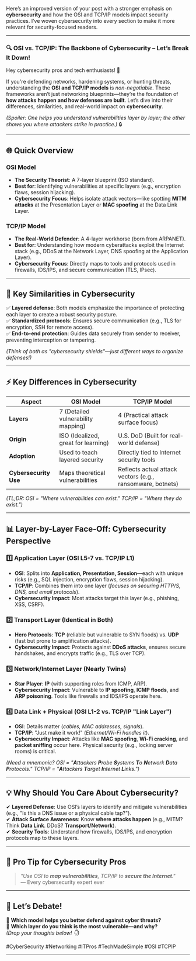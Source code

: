 Here’s an improved version of your post with a stronger emphasis on **cybersecurity** and how the OSI and TCP/IP models impact security practices. I’ve woven cybersecurity into every section to make it more relevant for security-focused readers.

---

### **🔍 OSI vs. TCP/IP: The Backbone of Cybersecurity – Let’s Break It Down!**  

Hey cybersecurity pros and tech enthusiasts! 👋  

If you're defending networks, hardening systems, or hunting threats, understanding the **OSI and TCP/IP models** is *non-negotiable*. These frameworks aren’t just networking blueprints—they’re the foundation of **how attacks happen and how defenses are built**. Let’s dive into their differences, similarities, and real-world impact on **cybersecurity**.  

*(Spoiler: One helps you understand vulnerabilities layer by layer; the other shows you where attackers strike in practice.)* 🔒  

---

## **🌐 Quick Overview**  
### **OSI Model**  
- **The Security Theorist**: A 7-layer blueprint (ISO standard).  
- **Best for**: Identifying vulnerabilities at specific layers (e.g., encryption flaws, session hijacking).  
- **Cybersecurity Focus**: Helps isolate attack vectors—like spotting **MITM attacks** at the Presentation Layer or **MAC spoofing** at the Data Link Layer.  

### **TCP/IP Model**  
- **The Real-World Defender**: A 4-layer workhorse (born from ARPANET).  
- **Best for**: Understanding how modern cyberattacks exploit the Internet stack (e.g., DDoS at the Network Layer, DNS spoofing at the Application Layer).  
- **Cybersecurity Focus**: Directly maps to tools and protocols used in firewalls, IDS/IPS, and secure communication (TLS, IPsec).  

---

## **🔄 Key Similarities in Cybersecurity**  
✅ **Layered defense**: Both models emphasize the importance of protecting each layer to create a robust security posture.  
✅ **Standardized protocols**: Ensures secure communication (e.g., TLS for encryption, SSH for remote access).  
✅ **End-to-end protection**: Guides data securely from sender to receiver, preventing interception or tampering.  

*(Think of both as "cybersecurity shields"—just different ways to organize defenses!)*  

---

## **⚡ Key Differences in Cybersecurity**  

| **Aspect**          | **OSI Model**                          | **TCP/IP Model**                     |  
|---------------------|----------------------------------------|--------------------------------------|  
| **Layers**          | 7 (Detailed vulnerability mapping)     | 4 (Practical attack surface focus)   |  
| **Origin**          | ISO (Idealized, great for learning)    | U.S. DoD (Built for real-world defense) |  
| **Adoption**        | Used to teach layered security         | Directly tied to Internet security tools |  
| **Cybersecurity Use**| Maps theoretical vulnerabilities       | Reflects actual attack vectors (e.g., ransomware, botnets) |  

*(TL;DR: OSI = "Where vulnerabilities *can* exist." TCP/IP = "Where they *do* exist.")*  

---

## **📊 Layer-by-Layer Face-Off: Cybersecurity Perspective**  

### **1️⃣ Application Layer (OSI L5-7 vs. TCP/IP L1)**  
- **OSI**: Splits into **Application, Presentation, Session**—each with unique risks (e.g., SQL injection, encryption flaws, session hijacking).  
- **TCP/IP**: Combines them into one layer (*focuses on securing HTTP/S, DNS, and email protocols*).  
- **Cybersecurity Impact**: Most attacks target this layer (e.g., phishing, XSS, CSRF).  

### **2️⃣ Transport Layer (Identical in Both)**  
- **Hero Protocols**: **TCP** (reliable but vulnerable to SYN floods) vs. **UDP** (fast but prone to amplification attacks).  
- **Cybersecurity Impact**: Protects against **DDoS attacks**, ensures secure handshakes, and encrypts traffic (e.g., TLS over TCP).  

### **3️⃣ Network/Internet Layer (Nearly Twins)**  
- **Star Player**: **IP** (with supporting roles from ICMP, ARP).  
- **Cybersecurity Impact**: Vulnerable to **IP spoofing**, **ICMP floods**, and **ARP poisoning**. Tools like firewalls and IDS/IPS operate here.  

### **4️⃣ Data Link + Physical (OSI L1-2 vs. TCP/IP "Link Layer")**  
- **OSI**: Details matter (*cables, MAC addresses, signals*).  
- **TCP/IP**: "Just make it work!" (*Ethernet/Wi-Fi handles it*).  
- **Cybersecurity Impact**: Attacks like **MAC spoofing**, **Wi-Fi cracking**, and **packet sniffing** occur here. Physical security (e.g., locking server rooms) is critical.  

*(Need a mnemonic? OSI = "**A**ttackers **P**robe **S**ystems **T**o **N**etwork **D**ata **P**rotocols." TCP/IP = "**A**ttackers **T**arget **I**nternet **L**inks.")*  

---

## **💡 Why Should You Care About Cybersecurity?**  
✔ **Layered Defense**: Use OSI’s layers to identify and mitigate vulnerabilities (e.g., "Is this a DNS issue or a physical cable tap?").  
✔ **Attack Surface Awareness**: Know **where attacks happen** (e.g., MITM? Think **Data Link**. DDoS? **Transport/Network**).  
✔ **Security Tools**: Understand how firewalls, IDS/IPS, and encryption protocols map to these layers.  

---

## **🎯 Pro Tip for Cybersecurity Pros**  
> *"Use OSI to **map vulnerabilities**, TCP/IP to **secure the Internet**."*  
> — Every cybersecurity expert ever  

---

## **💬 Let’s Debate!**  
🔹 **Which model helps you better defend against cyber threats?**  
🔹 **Which layer do you think is the most vulnerable—and why?**  
*(Drop your thoughts below! 👇)*  

#CyberSecurity #Networking #ITPros #TechMadeSimple #OSI #TCPIP  

---